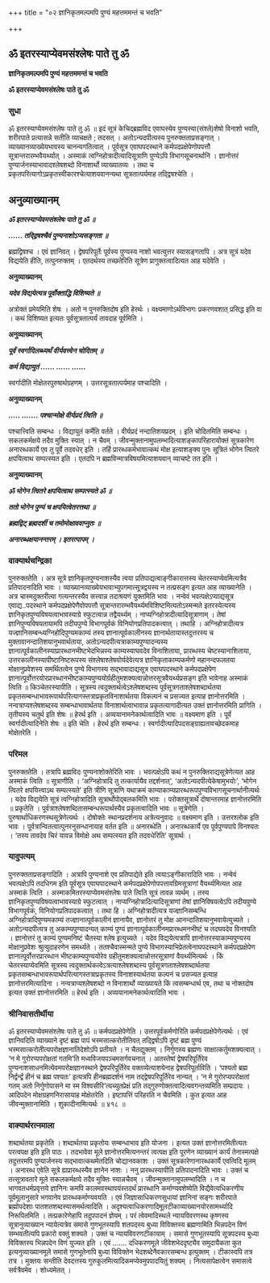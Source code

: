 +++
title = "०२ ज्ञानिकृतमल्पमपि पुण्यं महत्तममन्तं च भवति"

+++


## ॐ इतरस्याप्येवमसंश्लेषः पाते तु ॐ

**ज्ञानिकृतमल्पमपि पुण्यं महत्तममन्तं च भवति**

**ॐ इतरस्याप्येवमसंश्लेषः पाते तु ॐ**

### **सुधा**

ॐ इतरस्याप्येवमसंश्लेषः पाते तु ॐ ॥ इदं सूत्रं केचिद्ब्रह्मविद एवाघस्येव पुण्यस्या(संश्ले)शेषो विनाशो भवति, शरीरपाते प्रत्यासन्ने सतीति व्याचक्षते ; तदसत् । अतोऽन्यदपीत्यस्य पुनरुक्तताप्रसङ्गात् । व्याख्यानव्याख्येयभावस्य चानन्यगतित्वात् । पूर्वसूत्र एवाघपदस्थाने कर्मपदप्रक्षेपेणोपपत्तौ सूत्रान्तरारम्भवैयर्थ्यात् । अस्माकं त्वग्निहोत्रादीत्यादिसूत्राणि पुण्येऽपि विभागसूचनार्थानि । ज्ञानोत्तरं पुण्यार्जनस्याभावादश्लेषशब्दो विनाशार्थो व्याख्यातव्यः । तथा च प्रकृतपरित्यागोऽप्रकृतस्वीकारश्चेत्याशयवानन्यथा सूत्रतात्पर्यमाह तद्द्विषश्चेति ।

## **अनुव्याख्यानम्**

***ॐ इतरस्याप्येवमसंश्लेषः पाते तु ॐ ॥***

***...... तद्द्विषश्चैवं पुण्यनाशोऽप्यसङ्गता ॥***

ब्रह्मद्विषश्च । एवं ज्ञानिवत् । द्वेषपरिपूर्तेः पूर्वस्य पुण्यस्य नाशो भवत्युत्तर स्यासङ्गतापि । अत्र सूत्रं यदेव विद्ययेति हीति, तत्पुनरुक्तम् । एतदर्थस्य तच्छतेरिति सूत्रेण प्रागुक्तत्वादित्यत आह यदेवेति ।

**अनुव्याख्यानम्**

***यदेव विद्ययेत्यत्र पूर्वोक्ताद्धि विशिष्यते ॥***

अत्रोक्तं प्रमेयमिति शेषः । अतो न पुनरुक्तिदोष इति हेरर्थः । वक्ष्यमाणोऽर्थविभागः प्रकरणवशात् प्रसिद्ध इति वा । कथं विशिष्यत इत्यतः पूर्वसूत्रतात्पर्यं तावदाह पूर्वमिति ।

**अनुव्याख्यानम्**

***पूर्वं स्वर्गादिलब्ध्यर्थं वीर्यवत्त्वेन चोदितम् ॥***

***कर्म विद्यायुतं ...... ...... ......***

स्वर्गादीति मोक्षेतरपुरुषार्थग्रहणम् । उत्तरसूत्रतात्पर्यमाह पश्चादिति ।

**अनुव्याख्यानम्**

***..... ....... पश्चान्मोक्षे वीर्यप्रदं त्विति ॥***

पश्चात्त्विति सम्बन्धः । विद्यायुतं कर्मेति वर्तते । वीर्यप्रदं नन्दातिशयप्रदम् । इति चोदितमिति सम्बन्धः । सकलकर्मक्षये तदैव मुक्तिः स्यात् । न चैवम् । जीवन्मुक्तानामुपलम्भादित्याशङ्कापरिहारायोक्तं सूत्रकारेण अनारब्धकार्ये एव तु पूर्वे तदवधेर् इति । तर्हि प्रारब्धकर्मभावात्कथं मोक्ष इत्याशङ्क्य पुनः सूत्रितं भोगेन त्वितरे क्षपयित्वाथ सम्पत्स्यत इति । एतदपि न ब्रह्मविन्मात्रविषयमित्याशयवान् व्याचष्टे तत इति ।

**अनुव्याख्यानम्**

***ॐ भोगेन त्वितरे क्षपयित्वाथ सम्पत्स्यते ॐ ॥***

***ततो भोगेन पुण्यं च क्षपयित्वेतरत्तथा ॥***

***ब्रह्मद्विट् ब्रह्मदर्शी च तमोमोक्षाववाप्नुतः ॥***

***अनारब्धक्षयानन्तरम् । इतरत्पापम् ।***

### **वाक्यार्थचन्द्रिका**

पुनरुक्ततेति । अत्र सूत्रे ज्ञानिकृतपुण्यनाशस्यैव त्वया प्रतिपाद्यत्वाङ्गीकारात्तस्य चेतरस्याप्येवमित्यत्रैव प्रतिपादनादिति भावः । व्याख्यानव्याख्येयभावाभ्युपगमात्सूत्रद्वयस्य न तत्प्रसङ्ग इत्यत आह व्याख्यानेति । अत्र चास्मदुक्तरीत्या गत्यन्तरस्यैव सत्त्वान्न तदाश्रयणं युक्तमिति भावः । नन्वेवं भवत्पक्षेऽप्याद्यसूत्र एवाद्य..पदस्थाने कर्मपदप्रक्षेपेणैवोपपत्तौ सूत्रान्तरारम्भवैयर्थ्यमविशिष्टमित्यतोऽस्मन्मते इतरस्येत्यस्य ज्ञानिकृतपुण्यविषयत्वाभावस्याग्रे स्फुटत्वान्न तद्वैयर्थ्यम् । नाप्यग्निहोत्रादीत्यादिसूत्राणाम् । तेषां ज्ञानिपुण्यविषयतायामपि तदीयपुण्ये विभागपूर्वकं विनियोगप्रतिपादकत्वात् । तथाहि । अग्निहोत्रादीत्यत्र यज्ज्ञानिसम्बन्ध्यग्निहोदिपुण्यमकाम्यं तस्य ज्ञानात्पूर्वकालीनस्य ज्ञानार्थतायास्तदुत्तरस्य च मुक्तावानन्दातिशयानुभवार्थताया, अतोऽन्यदपीत्यत्राकाम्यपुण्यादन्यस्य ज्ञानात्पूर्वकालीनस्याप्रारब्धानभीष्टभेदभिन्नस्य काम्यस्याघवदेव विनाशिताया, प्रारब्धस्य चेष्टस्यानाशिताया, उत्तरकालीनस्यापीष्टानिष्टरूपस्य संश्लेषाश्लेषयोर्यदेवेत्यत्र ज्ञानिकृताकाम्यकर्मणो महानन्दफलतया मोक्षानुप्रवेशस्य समर्थितत्वेन पुण्ये विभागस्य सद्भावादाद्यसूत्र एवाघपदस्थाने कर्मपदप्रक्षेपेण ज्ञानात्पूर्वोत्तरयोरप्रारब्धानभीष्टकाम्यपुण्ययोर्ग्रहीतुमशक्यत्वान्नोत्तरसूत्रवैयर्थ्यप्रसङ्ग इति भावेनाह अस्माकं त्विति ॥ किञ्चेतरस्यापीति । सूत्रस्य त्वदुक्तार्थत्वेऽश्लेषशब्दस्य पूर्वसूत्रगताश्लेषशब्दार्थतया प्रकृतसम्बन्धाभावरूपार्थपरित्यागस्तत्राप्रकृतविनाशार्थतया विकल्पनं च प्रसज्यत इत्याह ज्ञानोत्तरमिति । नन्वत्राप्यश्लेषशब्दस्य सम्बन्धाभावार्थतया विनाशार्थत्वाभावान्न प्रकृतत्यागादीत्यत उक्तं ज्ञानोत्तरमिति प्रागिति । तृतीयस्य चतुर्थ इति शेषः ॥ हेरर्थ इति । अव्ययानामनेकार्थत्वादिति भावः ॥ वक्ष्यमाण इति । पूर्वं स्वर्गादीत्यादिनेति शेषः ॥ इति चेति । हेरर्थ इति सम्बन्धः । स्वर्गादीत्यादिपदसङ्ग्राह्यतावच्छेदकमाह मोक्षेतरेति ।

### **परिमल**

पुनरुक्ततेति । तत्रापि ब्रह्मविदः पुण्यनाशोक्तेरिति भावः । भवत्पक्षेऽपि कथं न पुनरुक्तिराद्यसूत्रेणेत्यत आह अस्माकं त्विति ॥ सूत्राणीति । ‘अग्निहोत्रादि तु तत्कार्यायैव तद्दर्शनात्’, ‘अतोऽन्यदपीत्येकेषामुभयोः’, ‘भोगेन त्वितरे क्षपयित्त्वाऽथ सम्पत्स्यते’ इति त्रीणि सूत्राणि यथाक्रमं काम्याकाम्यप्रारब्धरूपपुण्यविभागसूचनार्थानीत्यर्थः । यदेव विद्ययेति सूत्रं त्वग्निहोत्रादिति सूत्रार्थोपोद्बलकमिति भावः । परोक्तसूत्रार्थे दोषान्तरमाह ज्ञानोत्तरमिति ॥ प्रकृतेति । पूर्वत्राश्लेषशब्दितासम्बन्धरूपार्थस्यैव प्रकृतत्वादिति भावः ॥ सूत्रेणेति । पुरुषार्थाधिकरणस्थसूत्रेणेत्यर्थः । दोषोक्तेः स्थानप्रदर्शनाय अत्रेत्यनुवादः ॥ वक्ष्यमाण इति । उत्तरश्लोक इति भावः । पूर्वत्रान्वितत्वात्पुनरनुसन्धानायाह वर्तत इति ॥ अनारब्धेति । अनारब्धकार्ये एव पूर्वपुण्यपापे विनश्यतः । ‘तस्य तावदेव चिरं यावन्न विमोक्षे अथ सम्पत्स्यत इति तदवधेरिति’ सूत्रार्थः ।

### **यादुपत्यम्**

पुनरुक्तताप्रसङ्गादिति । अत्रापि पुण्यनाशे एव प्रतिपाद्येते इति त्वयाऽङ्गीकारादिति भावः । नन्वेवं भवत्पक्षेऽपि तदधिगम इति पूर्वसूत्र एवाघपादस्थाने कर्मपदप्रक्षेपेणोपपत्तावग्रिमसूत्राणां वैयर्थ्यमित्यत आह अस्माकं त्विति । अस्माकमितरस्याप्येवमसंश्लेषः पाते त्विति सूत्रं तावन्न व्यर्थम् । तस्य ज्ञानिकृतपुण्यविषयत्वाभावस्याग्रे स्फुटत्वात् । नाप्यग्निहोत्रादित्यादिसूत्राणां तेषां ज्ञानिविषयत्वेऽपि तदीयपुण्ये विभागपूर्वकं, विनियोगप्रतिपादकत्वात् । तथा हि । अग्निहोत्रादीत्यत्र यज्ज्ञानिसम्बन्धि अग्निहोत्रादिपुण्यमकाम्यं तज्ज्ञानात्पूर्वकालीनं ज्ञानायैव, ज्ञानोत्तरं तु मोक्ष आनन्दातिशयानुभवायेत्युच्यते । अतोऽन्यदपीत्यत्र तु अकाम्यपुण्यादन्यत् काम्यं पुण्यं ज्ञानात्पूर्वकालीनमप्रारब्धमनभीष्टं च तदघवदेव विनश्यति । ज्ञानोत्तरं तु काम्यं पुण्यमनिष्टं चैतस्या श्लेष इत्युच्यते । यदेव विद्ययेत्यत्रापि ज्ञानोत्तरस्याकाम्यपुण्यस्य मोक्षानुप्रवेशः श्रुत्युदाहरणेन समर्थ्यते । ततश्चैवास्मन्मते पुण्ये विभागस्याभिप्रेतत्वेनाघपदस्थाने कर्मपदप्रक्षेपेण ज्ञानात्पूर्वोत्तरप्रारब्धान भीष्टकाम्यपुण्ययोरेव ग्रहीतुमशक्यत्वान्नोत्तरसूत्राणां वैयर्थ्यमित्यर्थः । किं चेतरस्याप्येवमिति सूत्रस्य त्वदुक्तार्थकत्वेऽत्रत्याश्लेषशब्दस्य पूर्वसूत्रगताश्लेषशब्दार्थतया प्रकृतसम्बन्धाभावरूपार्थपरित्यागस्तत्राप्रकृतस्य विनाशस्यार्थतया कल्पनं च प्रसज्यत इत्याह ज्ञानोत्तरमित्यादिना । नन्वत्राप्यश्लेषशब्दो न विनाशार्थो व्याख्यायते किं त्वसम्बन्धार्थ एव, तथा च नोक्तदोष इत्यत उक्तं ज्ञानोत्तरमिति ॥ हेरर्थ इति । अव्ययानामनेकार्थत्वादिति भावः ।

### **श्रीनिवासतीर्थीया**

ॐ इतरस्याप्येवमसंश्लेषः पाते तु ॐ ॥ कर्मपदप्रक्षेपेणेति । उत्तरपूर्वकर्मणोरिति कर्मपदप्रक्षेपेणेत्यर्थः । एवं ज्ञानिवदिति व्याख्याने दृष्टं ब्रह्म पापं भस्मसात्करोतीतिवत् तद्द्विषोऽपि दृष्टं ब्रह्म पुण्यं भस्मसात्करोतीत्यपरोक्षज्ञानातिदेशोऽपि प्रतीयते । न चैतद्युक्तम् । निर्गुणस्य ब्रह्मणः साक्षात्कर्तुमशक्यत्वात् । ‘न मे गुरोरप्यपरोक्षतां गतमि’ति मध्वविजयपञ्चमसर्गवचनात् । अतस्तेषां द्वेषपरिपूर्तिरेव पुण्यनाशसाधनमित्येवमपरोक्षज्ञानस्थाने द्वेषपरिपूर्तिरेव वक्तव्येत्याशयेनाह द्वेषपरिपूर्ताविति । ‘पश्यतो ब्रह्म निर्द्वर्न्द्वं हीनं च ब्रह्म पश्यतः’ इत्यत्रपि हीनब्रह्मदर्शनं नाम तद्द्वेषपरिपूर्तिरेव नान्यत् । ‘न मे गुरोरप्यपरोक्षतां गतम् अतो निर्गुणोपासने मा स्म विश्वसीरि’त्यच्युतप्रेक्षं प्रति तद्गुरुणोक्तत्वादित्यवगन्तव्यमिति सम्प्रदायः । आदिपदेन मोक्षग्रहणनिरासायाह मोक्षेतरेति । इष्टापत्तिं परिहरति न चैवमिति । कुत इत्यत आह जीवन्मुक्तानामिति । शुकादीनामित्यर्थः ॥ ४१८ ॥

### **वाक्यार्थरत्नमाला**

शब्दार्थतया प्रकृतेति । शब्दार्थतया प्रकृतोयः सम्बन्धाभाव इति योजना । इत्यत उक्तं ज्ञानोत्तरमितीत्यतः परत्वपक्ष इति इति पाठः । तदभावेवा मूले ज्ञानोत्तरमित्यनन्तरं त्वत्पक्ष इति पूरणेन व्याख्यानं कार्यं तेनास्मत्पक्षे तदुत्तरमपि पुण्यार्जनस्य सद्भावात्कथमेतदिति चोद्यानवकाशः । उक्तं सूत्रकारेणानारब्धकार्ये एवत्विदि मूलम् । अनारब्ध एवेति सूत्रे ह्यप्रारब्धस्यैव ज्ञानेन नाशः । ननु प्रारब्धस्यापीति प्रतिपादनादिति भावः । उक्तं च तत्सूत्रावतारे मूले सकलकर्मक्षये तदैव मुक्तिः स्यान्नचैवम् । जीवन्मुक्तानामुपलम्भादिति । न च भागवतधर्मप्रवृत्तये ज्ञानिनः कमपि कालमवस्थापयंस्तदर्थं प्रारब्धानि कर्माण्यवशेष्येति विद्यैवेत्यधिकरणीय पूर्वमूलानुसारे भगवानेव प्रारब्धकर्माण्यवयति । एवं जिज्ञासाधिकरणसुधायां ज्ञानिनां सङ्गः शरीरपाते ब्रह्मोपदेशाः पातशतशब्दस्यासमर्थत्वादिति । अदृश्यत्वाधिकरणादिमूलटीकाव्याख्यानयोरसामर्थ्यादि निरूपितमिति । तत्प्रकारेणेहापि तदुपपादनं ज्ञेयम् । परं त्वेवमादिस्थले न्यायविवरणस्थ कृष्णस्य सूत्रानुव्याख्यान न्यायेत्यत्रेव समासे गुणभूतस्यापि शतपदस्य बुध्या विविक्तस्य ब्रह्मणामिति भिन्नपदेन विणं सम्भवतीत्यपि प्रकारो वक्तुं शक्यते । उक्तं च न्यायविवरणटीकायाम् । समासे गुणभूतस्यापि सूत्रपदस्य बुध्या विविक्तस्य भिन्नपदेन विणं युज्यत इति । एवं ....... दधिकरणमूले जीवेशभेददृष्ट्यैव समुदायैकता कुत इत्यनुव्याख्यानमूले समासे गुणभूतेनापि बुध्या विविक्तेन भेदशब्देनैवकारसम्बन्ध इत्युक्तम् । टीकास्वपि तत्र तत्र । मुक्तयः सन्तीति देवदत्तस्य गुरुकुलमित्यादिकमप्येवमुपपादयितुं शक्यम् । नित्यसापेक्षत्वेन समासत्वे सर्वत्रैवमेव । शोध्यमेतत् ।

